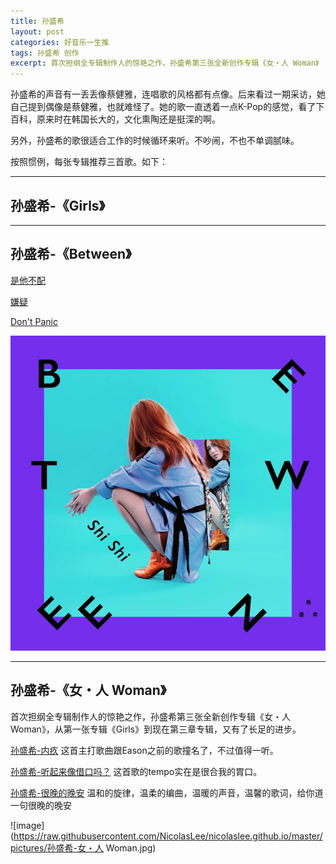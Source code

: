 ```yaml
---
title: 孙盛希
layout: post
categories: 好音乐一生推
tags: 孙盛希 创作
excerpt: 首次担纲全专辑制作人的惊艳之作，孙盛希第三张全新创作专辑《女・人 Woman》
---
```


孙盛希的声音有一丢丢像蔡健雅，连唱歌的风格都有点像。后来看过一期采访，她自己提到偶像是蔡健雅，也就难怪了。她的歌一直透着一点K-Pop的感觉，看了下百科，原来时在韩国长大的，文化熏陶还是挺深的啊。

另外，孙盛希的歌很适合工作的时候循环来听。不吵闹，不也不单调腻味。

按照惯例，每张专辑推荐三首歌。如下：

---
## 孙盛希-《Girls》




---

## 孙盛希-《Between》

[是他不配](http://music.163.com/song?id=447076539&userid=36669970) 

[嫌疑](http://music.163.com/song?id=448520480&userid=36669970)

[Don't Panic](http://music.163.com/song?id=448518417&userid=36669970)

![image](https://raw.githubusercontent.com/NicolasLee/nicolaslee.github.io/master/pictures/孙盛希-Between.jpg)


---

## 孙盛希-《女・人 Woman》

首次担纲全专辑制作人的惊艳之作，孙盛希第三张全新创作专辑《女・人 Woman》，从第一张专辑《Girls》到现在第三章专辑，又有了长足的进步。


[孙盛希-内疚](http://music.163.com/song?id=865357780&userid=36669970) 这首主打歌曲跟Eason之前的歌撞名了，不过值得一听。

[孙盛希-听起来像借口吗？](https://music.163.com/#/song?id=865365174&userid=36669970) 这首歌的tempo实在是很合我的胃口。

[孙盛希-很晚的晚安](http://music.163.com/song?id=865357785&userid=36669970) 温和的旋律，温柔的编曲，温暖的声音，温馨的歌词，给你道一句很晚的晚安

![image](https://raw.githubusercontent.com/NicolasLee/nicolaslee.github.io/master/pictures/孙盛希-女・人 Woman.jpg)




